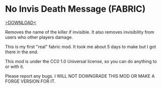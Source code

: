  # No Invis Death Message (FABRIC)

[>DOWNLOAD<](https://github.com/KWAKZ5/No-Invis-Death-Message/releases)

Removes the name of the killer if invisible. It also removes invisibility from users who other players damage.

This is my first "real" fabric mod. It took me about 5 days to make but I got there in the end.

This mod is under the CC0 1.0 Universal license, so you can do anything to or with it.

Please report any bugs. I WILL NOT DOWNGRADE THIS MOD OR MAKE A FORGE VERSION FOR IT.
